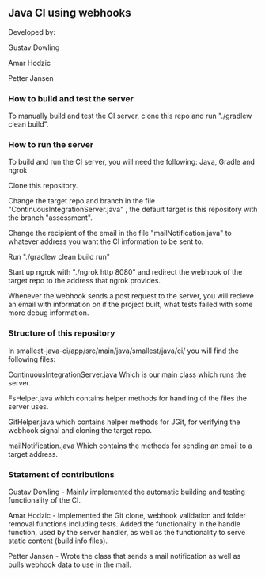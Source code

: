 ## Java CI using webhooks

Developed by: 

Gustav Dowling

Amar Hodzic

Petter Jansen

### How to build and test the server

To manually build and test the CI server, clone this repo and run "./gradlew clean build".

### How to run the server

To build and run the CI server, you will need the following: Java, Gradle and ngrok

Clone this repository.

Change the target repo and branch in the file "ContinuousIntegrationServer.java" , the default target is this repository with the branch "assessment".

Change the recipient of the email in the file "mailNotification.java" to whatever address you want the CI information to be sent to.

Run "./gradlew clean build run"

Start up ngrok with "./ngrok http 8080" and redirect the webhook of the target repo to the address that ngrok provides.

Whenever the webhook sends a post request to the server, you will recieve an email with information on if the project built, what tests failed with some more debug information.

### Structure of this repository

In smallest-java-ci/app/src/main/java/smallest/java/ci/ you will find the following files:

ContinuousIntegrationServer.java Which is our main class which runs the server.

FsHelper.java which contains helper methods for handling of the files the server uses.

GitHelper.java which contains helper methods for JGit, for verifying the webhook signal and cloning the target repo.

mailNotification.java Which contains the methods for sending an email to a target address.

### Statement of contributions

Gustav Dowling - Mainly implemented the automatic building and testing functionality of the CI.

Amar Hodzic - Implemented the Git clone, webhook validation and folder removal functions including tests. 
Added the functionality in the handle function, used by the server handler, as well as the functionality to serve static content (build info files).

Petter Jansen - Wrote the class that sends a mail notification as well as pulls webhook data to use in the mail.
